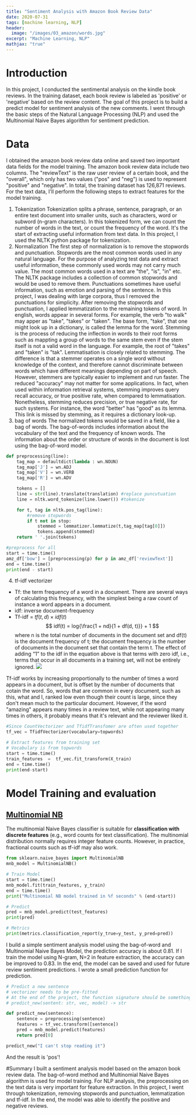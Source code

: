 ```yaml
---
title: "Sentiment Analysis with Amazon Book Review Data"
date: 2020-07-31
tags: [machine learning, NLP]
header:
  image: "/images/03_amazon/words.jpg"
excerpt: "Machine Learning, NLP"
mathjax: "true"
---
```

# Introduction
In this project, I conducted the sentimental analysis on the kindle book reviews. In the training dataset, each book review is labeled as 'positive' or 'negative' based on the review content. The goal of this project is to build a predict model for sentiment analysis of the new comments. I went through the basic steps of the Natural Language Processing (NLP) and used the Multinomial Naive Bayes algorithm for sentiment prediction.

# Data
I obtained the amazon book review data online and saved two important data fields for the model training. The amazon book review data include two columns. The "reviewText" is the raw user review of a certain book, and the "overall", which only has two values ("pos" and "neg") is used to represent "positive" and "negative". In total, the training dataset has 126,871 reviews. For the text data, I'll perform the following steps to extract features for the model training.
1. Tokenization
Tokenization splits a phrase, sentence, paragraph, or an entire text document into smaller units, such as characters, word or subword (n-gram characters). In this tokenized form, we can count the number of words in the text, or count the frequency of the word. It's the start of extracting useful information from text data. In this project, I used the NLTK python package for tokenization.
2. Normalization
The first step of normalization is to remove the stopwords and punctuation. Stopwords are the most common words used in any natural language. For the purpose of analyzing test data and extract useful information, these commonly used words may not carry much value. The most common words used in a text are "the", "is", "in" etc. The NLTK package includes a collection of common stopwords and would be used to remove them. Punctuations sometimes have useful information, such as emotion and parsing of the sentence. In this project, I was dealing with large corpora, thus I removed the punctuations for simplicity.
After removing the stopwords and punctuation, I applied lemmatization to the remaining tokens of word. In english, words appear in several forms. For example, the verb "to walk" may apper as "take", "takes" or "taken". The base form, "take", that one might look up in a dictionary, is called the lemma for the word. Stemming is the process of reducing the inflection in words to their root forms such as mappting a group of words to the same stem even if the stem itself is not a valid word in the language. For example, the root of "takes" and "taken" is "tak".
Lemmatisation is closely related to stemming. The difference is that a stemmer operates on a single word without knowledge of the context, and therefore cannot discriminate between words which have different meanings depending on part of speech. However, stemmers are typically easier to implement and run faster. The reduced "accuracy" may not matter for some applications. In fact, when used within information retrieval systems, stemming improves query recall accuracy, or true positive rate, when compared to lemmatisation. Nonetheless, stemming reduces precision, or true negative rate, for such systems. For instance, the word "better" has "good" as its lemma. This link is missed by stemming, as it requires a dictionary look-up.
3. bag of words
The normalized tokens would be saved in a field, like a bag of words. The bag-of-words includes information about the vocabulary of the text and the frequency of known words. The information about the order or structure of words in the document is lost using the bag-of-word model.

```python
def preprocessing(line):
    tag_map = defaultdict(lambda : wn.NOUN)
    tag_map['J'] = wn.ADJ
    tag_map['V'] = wn.VERB
    tag_map['R'] = wn.ADV

    tokens = []
    line = str(line).translate(translation) #replace puncutuation
    line = nltk.word_tokenize(line.lower()) #tokenize

    for t, tag in nltk.pos_tag(line):
        #remove stopwords
        if t not in stop:
            stemmed = lemmatizer.lemmatize(t,tag_map[tag[0]])
            tokens.append(stemmed)
    return ' '.join(tokens)

#preprocess for all
start = time.time()
amz_df['bow'] = [preprocessing(p) for p in amz_df['reviewText']]
end = time.time()
print(end - start)  
```
4. tf-idf vectorizer
- Tf: the term frequency of a word in a document. There are several ways of calculating this frequency, with the simplest being a raw count of instance a word appears in a document.
- idf: inverse document-frequency
- Tf-idf = $tf(t,d) \times idf(t)$
$$
idf(t) = log{\frac{1 + nd}{1 + df(d, t)}} + 1
$$
where n is the total number of documents in the document set and df(t) is the document frequency of t; the document frequency is the number of documents in the document set that contain the term t. The effect of adding “1” to the idf in the equation above is that terms with zero idf, i.e., terms that occur in all documents in a training set, will not be entirely ignored.
![](http://www.onemathematicalcat.org/Math/Algebra_II_obj/Graphics/log_base_gt1.gif)

Tf-idf works by increasing proportionally to the number of times a word appears in a document, but is offset by the number of documents that cotain the word. So, words that are common in every document, such as this, what and I, ranked low even though their count is large, since they don't mean much to the particular document. However, if the word "amazing" appears many times in a review text, while not appearing many times in others, it probably means that it's relevant and the reviewer liked it.

```python
#Since CountVectorizer and TfidfTransfomer are often used together
tf_vec = TfidfVectorizer(vocabulary=topwords)

# Extract features from training set
# Vocabulary is from topwords
start = time.time()
train_features  =  tf_vec.fit_transform(X_train)
end = time.time()
print(end-start)  
```

# Model Training and evaluation
## [Multinomial NB](http://scikit-learn.org/stable/modules/generated/sklearn.naive_bayes.MultinomialNB.html)

The multinomial Naive Bayes classifier is suitable for **classification with discrete features** (e.g., word counts for text classification). The multinomial distribution normally requires integer feature counts. However, in practice, fractional counts such as tf-idf may also work.
```python
from sklearn.naive_bayes import MultinomialNB
mnb_model = MultinomialNB()

# Train Model
start = time.time()
mnb_model.fit(train_features, y_train)
end = time.time()
print("Multinomial NB model trained in %f seconds" % (end-start))

# Predict
pred = mnb_model.predict(test_features)
print(pred)

# Metrics
print(metrics.classification_report(y_true=y_test, y_pred=pred))
```

I build a simple sentiment analysis model using the bag-of-word and Multinomial Naive Bayes Model, the prediction accuracy is about 0.81. If I train the model using N-gram, N=2 in feature extraction, the accuracy can be improved to 0.83. In the end, the model can be saved and used for future review sentiment predictions. I wrote a small prediction function for prediction.

```python
# Predict a new sentence
# vectorizer needs to be pre-fitted
# At the end of the project, the function signature should be something like:
# predict_new(sentent: str, vec, model) -> str

def predict_new(sentence):
    sentence = preprocessing(sentence)
    features = tf_vec.transform([sentence])
    pred = mnb_model.predict(features)
    return pred[0]

predict_new("I can't stop reading it")    
```
And the result is 'pos'!

#Summary
I built a sentiment analysis model based on the amazon book review data. The bag-of-word method and Multinomial Naive Bayes algorithm is used for model training. For NLP analysis, the preprocessing on the text data is very important for feature extraction. In this project, I went through tokenization, removing stopwords and punctuation, lemmatization and tf-idf. In the end, the model was able to identify the positive and negative reviews.
